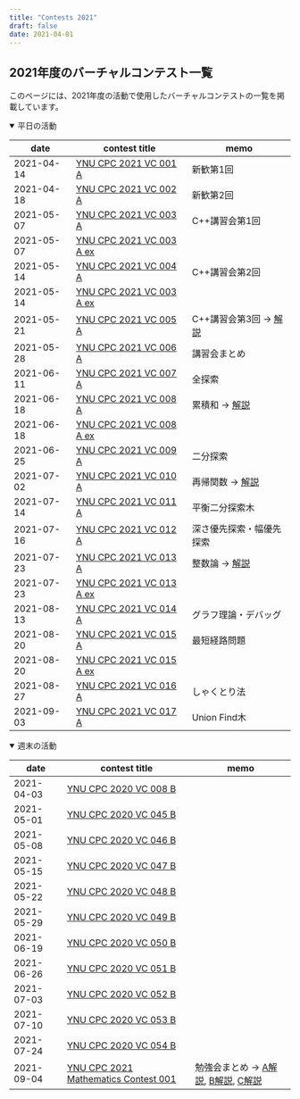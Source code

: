 ```yaml
---
title: "Contests 2021"
draft: false
date: 2021-04-01
---
```


## 2021年度のバーチャルコンテスト一覧

このページには、2021年度の活動で使用したバーチャルコンテストの一覧を掲載しています。

<details open>
<summary>平日の活動</summary>

date|contest title|memo
---|---|---
2021-04-14 | [YNU CPC 2021 VC 001 A](https://kenkoooo.com/atcoder/#/contest/show/89f93807-b864-446a-91a4-2d526793c5d6) | 新歓第1回
2021-04-18 | [YNU CPC 2021 VC 002 A](https://kenkoooo.com/atcoder/#/contest/show/b323cb87-4e7b-48c6-b377-82647fc3ab63) | 新歓第2回
2021-05-07 | [YNU CPC 2021 VC 003 A](https://kenkoooo.com/atcoder/#/contest/show/ddac0a6c-7319-4888-848b-da6924a2d3ec) | C++講習会第1回
2021-05-07 | [YNU CPC 2021 VC 003 A ex](https://kenkoooo.com/atcoder/#/contest/show/c148ad32-7757-4ea9-b0eb-59602eff4e2e)
2021-05-14 | [YNU CPC 2021 VC 004 A](https://kenkoooo.com/atcoder/#/contest/show/f1944c9c-c49a-4a1f-a65a-3e237fa2a189) | C++講習会第2回
2021-05-14 | [YNU CPC 2021 VC 003 A ex](https://kenkoooo.com/atcoder/#/contest/show/7e007e7f-9cf4-4732-8cc5-9347eeeaa2b6)
2021-05-21 | [YNU CPC 2021 VC 005 A](https://kenkoooo.com/atcoder#/contest/show/985820fd-4e08-4408-aaa5-07bbd65306eb) | C++講習会第3回 -> [解説](/editorial/2021_VC_005_A.pdf)
2021-05-28 | [YNU CPC 2021 VC 006 A](https://kenkoooo.com/atcoder/#/contest/show/f6ae3105-d54f-4b96-901f-5b98fceedb43) | 講習会まとめ
2021-06-11 | [YNU CPC 2021 VC 007 A](https://kenkoooo.com/atcoder/#/contest/show/f07a3bc6-9e37-48c7-a448-304352336896) | 全探索
2021-06-18 | [YNU CPC 2021 VC 008 A](https://kenkoooo.com/atcoder/#/contest/show/fd767a65-c373-4001-9c78-716647ce32a4) | 累積和 -> [解説](/editorial/2021_VC_008_A.pdf)
2021-06-18 | [YNU CPC 2021 VC 008 A ex](https://kenkoooo.com/atcoder/#/contest/show/03a9e1c9-5cad-4261-a6bf-fd8d808d9f7a)
2021-06-25 | [YNU CPC 2021 VC 009 A](https://kenkoooo.com/atcoder/#/contest/show/5aed470c-ac20-470f-a73e-264d4b667bde) | 二分探索
2021-07-02 | [YNU CPC 2021 VC 010 A](https://kenkoooo.com/atcoder#/contest/show/7f9cb19e-ef2d-4098-ac71-89eccac60be1) | 再帰関数 -> [解説](/editorial/2021_VC_010_A.pdf)
2021-07-14 | [YNU CPC 2021 VC 011 A](https://kenkoooo.com/atcoder/#/contest/show/0ae820d5-3e84-41e8-9461-8cefd3a2441f) | 平衡二分探索木
2021-07-16 | [YNU CPC 2021 VC 012 A](https://kenkoooo.com/atcoder/#/contest/show/6ee82678-5336-41b8-944c-6ec51131ee2f) | 深さ優先探索・幅優先探索
2021-07-23 | [YNU CPC 2021 VC 013 A](https://kenkoooo.com/atcoder/#/contest/show/4ed7e5a2-4909-49c6-85c5-916bc167c1d8) | 整数論 -> [解説](/editorial/2021_VC_013_A.pdf)
2021-07-23 | [YNU CPC 2021 VC 013 A ex](https://kenkoooo.com/atcoder/#/contest/show/d96bd582-eb5e-4c63-905b-6220fc9accb5)
2021-08-13 | [YNU CPC 2021 VC 014 A](https://kenkoooo.com/atcoder/#/contest/show/027e25ba-62f6-428a-907f-59a8199ab6d2) | グラフ理論・デバッグ
2021-08-20 | [YNU CPC 2021 VC 015 A](https://kenkoooo.com/atcoder/#/contest/show/48e2427a-dda6-4b2f-9cd1-5fce0bc5a44e) | 最短経路問題
2021-08-20 | [YNU CPC 2021 VC 015 A ex](https://kenkoooo.com/atcoder/#/contest/show/ce8b5df4-0fdf-4b88-99a1-89eedfe44613)
2021-08-27 | [YNU CPC 2021 VC 016 A](https://kenkoooo.com/atcoder#/contest/show/7416d9b3-00a6-4c22-8ffc-c1dcad876faf) | しゃくとり法
2021-09-03 | [YNU CPC 2021 VC 017 A](https://kenkoooo.com/atcoder/#/contest/show/a206a231-dbf4-4d51-bd72-51ae31588dc2) | Union Find木
</details>

<details open>
<summary>週末の活動</summary>

date|contest title|memo
---|---|---
2021-04-03 | [YNU CPC 2020 VC 008 B](https://vjudge.net/contest/431059#overview)
2021-05-01 | [YNU CPC 2020 VC 045 B](https://vjudge.net/contest/434982)
2021-05-08 | [YNU CPC 2020 VC 046 B](https://vjudge.net/contest/437592)
2021-05-15 | [YNU CPC 2020 VC 047 B](https://vjudge.net/contest/438915)
2021-05-22 | [YNU CPC 2020 VC 048 B](https://vjudge.net/contest/439757)
2021-05-29 | [YNU CPC 2020 VC 049 B](https://vjudge.net/contest/441261)
2021-06-19 | [YNU CPC 2020 VC 050 B](https://vjudge.net/contest/443823)
2021-06-26 | [YNU CPC 2020 VC 051 B](https://vjudge.net/contest/444519)
2021-07-03 | [YNU CPC 2020 VC 052 B](https://vjudge.net/contest/445164)
2021-07-10 | [YNU CPC 2020 VC 053 B](https://vjudge.net/contest/446217)
2021-07-24 | [YNU CPC 2020 VC 054 B](https://vjudge.net/contest/448886)
2021-09-04 | [YNU CPC 2021 Mathematics Contest 001](https://vjudge.net/contest/456482) | 勉強会まとめ -> [A解説](/editorial/2021_Mathematics_Contest_001_A.pdf), [B解説](/editorial/2021_Mathematics_Contest_001_B.pdf), [C解説](/editorial/2021_Mathematics_Contest_001_C.pdf)

</details>
